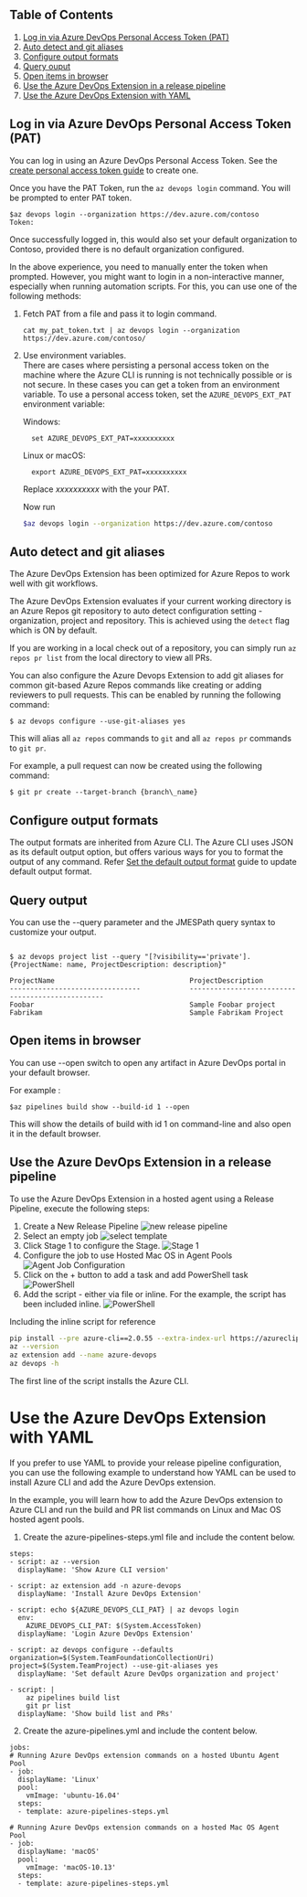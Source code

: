 ## Table of Contents
1. [Log in via Azure DevOps Personal Access Token (PAT)](samples.md#log-in-via-azure-devops-personal-access-token-pat)
2. [Auto detect and git aliases](samples.md#auto-detect-and-git-aliases)
3. [Configure output formats](samples.md#configure-output-formats)
4. [Query ouput](samples.md#query-output)
4. [Open items in browser](samples.md#open-items-in-browser)
5. [Use the Azure DevOps Extension in a release pipeline](samples.md#use-the-azure-devops-extension-in-a-release-pipeline)
6. [Use the Azure DevOps Extension with YAML]()

## Log in via Azure DevOps Personal Access Token (PAT)
You can log in using an Azure DevOps Personal Access Token. See the [create personal access token guide](https://docs.microsoft.com/en-us/azure/devops/organizations/accounts/use-personal-access-tokens-to-authenticate?view=vsts#create-personal-access-tokens-to-authenticate-access) to create one. 

Once you have the PAT Token, run the `az devops login` command. You will be prompted to enter PAT token.
```
$az devops login --organization https://dev.azure.com/contoso
Token:
```
Once successfully logged in, this would also set your default organization to Contoso, provided there is no default organization configured. 

In the above experience, you need to manually enter the token when prompted. However, you might want to login in a non-interactive manner, especially when running automation scripts. For this, you can use one of the following methods:

1. Fetch PAT from a file and pass it to login command.
    ```
    cat my_pat_token.txt | az devops login --organization https://dev.azure.com/contoso/
    ```
2. Use environment variables.  
There are cases where persisting a personal access token on the machine where the Azure CLI is running is not technically possible or is not secure. In these cases you can get a token from an environment variable.
To use a personal access token, set the `AZURE_DEVOPS_EXT_PAT` environment variable:

    Windows:
    ```
      set AZURE_DEVOPS_EXT_PAT=xxxxxxxxxx
    ```
    Linux or macOS:
    ```
      export AZURE_DEVOPS_EXT_PAT=xxxxxxxxxx
    ```
    Replace *xxxxxxxxxx* with the your PAT.

    Now run
    ```bash
    $az devops login --organization https://dev.azure.com/contoso
    ```
## Auto detect and git aliases
The Azure DevOps Extension has been optimized for Azure Repos to work well with git workflows. 

The Azure DevOps Extension evaluates if your current working directory is an Azure Repos git repository to auto detect configuration setting - organization, project and repository. This is achieved using the `detect` flag which is ON by default. 

If you are working in a local check out of a repository, you can simply run `az repos pr list` from the local directory to view all PRs.

You can also configure the Azure Devops Extension to add git aliases for common git-based Azure Repos commands like creating or adding reviewers to pull requests. This can be enabled by running the following command:

```
$ az devops configure --use-git-aliases yes
```
This will alias all `az repos` commands to `git` and all `az repos pr` commands to `git pr`.

For example, a pull request can now be created using the following command:
```
$ git pr create --target-branch {branch\_name}
```

## Configure output formats

The output formats are inherited from Azure CLI. The Azure CLI uses JSON as its default output option, but offers various ways for you to format the output of any command.  Refer [Set the default output format](https://docs.microsoft.com/cli/azure/format-output-azure-cli?view=azure-cli-latest#set-the-default-output-format) guide to update default output format.

## Query output
You can use the --query parameter and the JMESPath query syntax to customize your output.

```

$ az devops project list --query "[?visibility=='private'].{ProjectName: name, ProjectDescription: description}"
```
```
ProjectName                                 ProjectDescription
--------------------------------            -------------------------------------------------
Foobar                                      Sample Foobar project
Fabrikam                                    Sample Fabrikam Project
```

## Open items in browser

You can use --open switch to open any artifact in Azure DevOps portal in your default browser.

For example :
```
$az pipelines build show --build-id 1 --open 
```
This will show the details of build with id 1 on command-line and also open it in the default browser.

## Use the Azure DevOps Extension in a release pipeline
To use the Azure DevOps Extension in a hosted agent using a Release Pipeline, execute the following steps:
1. Create a New Release Pipeline
![new release pipeline](/doc/images/New%20Pipeline.PNG)
2. Select an empty job
![select template](/doc/images/SelectTemplate.PNG)
3. Click Stage 1 to configure the Stage.
![Stage 1](/doc/images/Stage.PNG)
4. Configure the job to use Hosted Mac OS in Agent Pools
![Agent Job Configuration](/doc/images/JobConfig.PNG)
5. Click on the + button to add a task and add PowerShell task
![PowerShell](/doc/images/PowerShell.PNG)
6. Add the script - either via file or inline. For the example, the script has been included inline. 
![PowerShell](/doc/images/Script.PNG)

Including the inline script for reference
```bash
pip install --pre azure-cli==2.0.55 --extra-index-url https://azurecliprod.blob.core.windows.net/edgeaz --h
az --version
az extension add --name azure-devops
az devops -h
```

The first line of the script installs the Azure CLI. 

# Use the Azure DevOps Extension with YAML
If you prefer to use YAML to provide your release pipeline configuration, you can use the following example to understand how YAML can be used to install Azure CLI and add the Azure DevOps extension.

In the example, you will learn how to add the Azure DevOps extension to Azure CLI and run the build and PR list commands on Linux and Mac OS hosted agent pools.

1. Create the azure-pipelines-steps.yml file and include the content below.
```
steps:
- script: az --version
  displayName: 'Show Azure CLI version'

- script: az extension add -n azure-devops
  displayName: 'Install Azure DevOps Extension'

- script: echo ${AZURE_DEVOPS_CLI_PAT} | az devops login
  env:
    AZURE_DEVOPS_CLI_PAT: $(System.AccessToken)
  displayName: 'Login Azure DevOps Extension'

- script: az devops configure --defaults organization=$(System.TeamFoundationCollectionUri) project=$(System.TeamProject) --use-git-aliases yes
  displayName: 'Set default Azure DevOps organization and project'

- script: |
    az pipelines build list
    git pr list
  displayName: 'Show build list and PRs'
```
2. Create the azure-pipelines.yml and include the content below.
```
jobs:
# Running Azure DevOps extension commands on a hosted Ubuntu Agent Pool
- job:
  displayName: 'Linux'
  pool:
    vmImage: 'ubuntu-16.04'
  steps:
  - template: azure-pipelines-steps.yml
  
# Running Azure DevOps extension commands on a hosted Mac OS Agent Pool
- job:
  displayName: 'macOS'
  pool:
    vmImage: 'macOS-10.13'
  steps:
  - template: azure-pipelines-steps.yml
```


